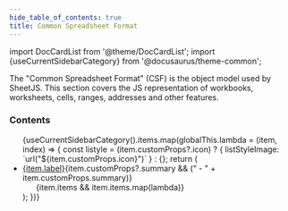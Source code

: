 ```yaml
---
hide_table_of_contents: true
title: Common Spreadsheet Format
---
```


import DocCardList from '@theme/DocCardList';
import {useCurrentSidebarCategory} from '@docusaurus/theme-common';

The "Common Spreadsheet Format" (CSF) is the object model used by SheetJS. This
section covers the JS representation of workbooks, worksheets, cells, ranges,
addresses and other features.

### Contents

<ul>{useCurrentSidebarCategory().items.map(globalThis.lambda = (item, index) => {
  const listyle = (item.customProps?.icon) ? {
    listStyleImage: `url("${item.customProps.icon}")`
  } : {};
  return (<li style={listyle} {...(item.customProps?.class ? {className: item.customProps.class}: {})}>
    <a href={item.href}>{item.label}</a>{item.customProps?.summary && (" - " + item.customProps.summary)}
    <ul>{item.items && item.items.map(lambda)}</ul>
  </li>);
})}</ul>